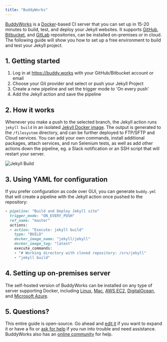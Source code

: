 ```yaml
---
title: "BuddyWorks"
---
```


[BuddyWorks][0] is a [Docker][1]-based CI server that you can set up in 15-20 minutes to build, test, and deploy your Jekyll websites. It supports [GitHub][2], [Bitbucket][3], and [GitLab][4] repositories, can be installed on-premises or in cloud. The following guide will show you how to set up a free environment to build and test your Jekyll project.

[0]: https://buddy.works
[1]: https://www.docker.com/
[2]: https://github.com
[3]: https://https://bitbucket.org/
[4]: https://gitlab.com

## 1. Getting started

1. Log in at https://buddy.works with your GitHub/Bitbucket account or email
2. Choose your Git provider and select or push your Jekyll Project
3. Create a new pipeline and set the trigger mode to 'On every push'
4. Add the Jekyll action and save the pipeline

## 2. How it works

Whenever you make a push to the selected branch, the Jekyll action runs `jekyll build` in an isolated [Jekyll Docker image][0]. The output is generated to the `/filesystem` directory, and can be further deployed to FTP/SFTP and Cloud services. You can add your own commands, install additional packages, attach services, and run Selenium tests, as well as add other actions down the pipeline, eg. a Slack notification or an SSH script that will restart your server.

![Jekyll Build](https://buddy.works/data/blog/_images/buddyworks-jekyll-small.png)

[0]: https://hub.docker.com/r/jekyll/jekyll/

## 3. Using YAML for configuration

If you prefer configuration as code over GUI, you can generate `buddy.yml` that will create a pipeline with the Jekyll action once pushed to the repository:

```ruby
- pipeline: "Build and Deploy Jekyll site"
  trigger_mode: "ON_EVERY_PUSH"
  ref_name: "master"
  actions:
  - action: "Execute: jekyll build"
    type: "BUILD"
    docker_image_name: "jekyll/jekyll"
    docker_image_tag: "latest"
    execute_commands:
    - "# Working directory with cloned repository: /srv/jekyll"
    - "jekyll build"
```

## 4. Setting up on-premises server

The self-hosted version of BuddyWorks can be installed on any type of server supporting Docker, including [Linux][1], [Mac][2], [AWS EC2][3], [DigitalOcean][4], and [Microsoft Azure][5].

[0]: https://buddy.works/buddy-go
[1]: https://buddy.works/knowledge/standalone/installation-linux
[2]: https://buddy.works/knowledge/standalone/installation-mac-osx
[3]: https://buddy.works/knowledge/standalone/installation-amazon-ec2
[4]: https://buddy.works/knowledge/standalone/installation-digitalocean
[5]: https://buddy.works/knowledge/standalone/installation-azure

## 5. Questions?

This entire guide is open-source. Go ahead and [edit it][0] if you want to expand it or have a fix or [ask for help][1] if you run into trouble and need assistance. BuddyWorks also has an [online community][2] for help.

[0]: https://github.com/jekyll/jekyll/edit/master/docs/_docs/continuous-integration/buddyworks.md
[1]: https://jekyllrb.com/help/
[2]: http://forum.buddy.works/
